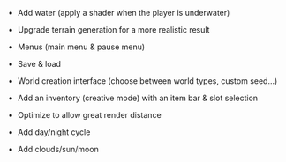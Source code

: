 - Add water (apply a shader when the player is underwater)

- Upgrade terrain generation for a more realistic result

- Menus (main menu & pause menu)

- Save & load

- World creation interface (choose between world types, custom seed...)

- Add an inventory (creative mode) with an item bar & slot selection

- Optimize to allow great render distance

- Add day/night cycle

- Add clouds/sun/moon